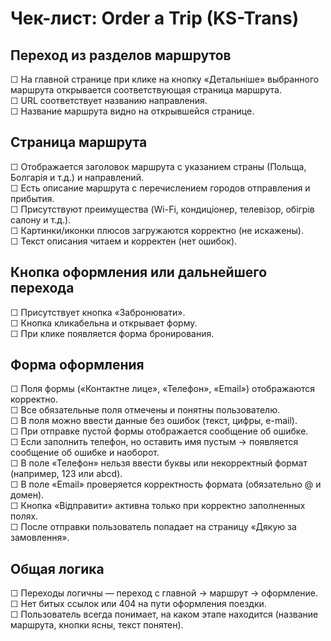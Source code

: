 # Чек-лист: Order a Trip (KS-Trans)

## Переход из разделов маршрутов  
☐ На главной странице при клике на кнопку «Детальніше» выбранного маршрута открывается соответствующая страница маршрута.  
☐ URL соответствует названию направления.  
☐ Название маршрута видно на открывшейся странице.

## Страница маршрута  
☐ Отображается заголовок маршрута с указанием страны (Польща, Болгарія и т.д.) и направлений.  
☐ Есть описание маршрута с перечислением городов отправления и прибытия.  
☐ Присутствуют преимущества (Wi-Fi, кондиціонер, телевізор, обігрів салону и т.д.).  
☐ Картинки/иконки плюсов загружаются корректно (не искажены).  
☐ Текст описания читаем и корректен (нет ошибок).

## Кнопка оформления или дальнейшего перехода  
☐ Присутствует кнопка «Забронювати».  
☐ Кнопка кликабельна и открывает форму.  
☐ При клике появляется форма бронирования.

## Форма оформления  
☐ Поля формы («Контактне лице», «Телефон», «Email») отображаются корректно.  
☐ Все обязательные поля отмечены и понятны пользователю.  
☐ В поля можно ввести данные без ошибок (текст, цифры, e-mail).  
☐ При отправке пустой формы отображается сообщение об ошибке.  
☐ Если заполнить телефон, но оставить имя пустым → появляется сообщение об ошибке и наоборот.  
☐ В поле «Телефон» нельзя ввести буквы или некорректный формат (например, 123 или abcd).  
☐ В поле «Email» проверяется корректность формата (обязательно @ и домен).  
☐ Кнопка «Відправити» активна только при корректно заполненных полях.   
☐ После отправки пользователь попадает на страницу «Дякую за замовлення».  

## Общая логика  
☐ Переходы логичны — переход с главной → маршрут → оформление.  
☐ Нет битых ссылок или 404 на пути оформления поездки.  
☐ Пользователь всегда понимает, на каком этапе находится (название маршрута, кнопки ясны, текст понятен).
